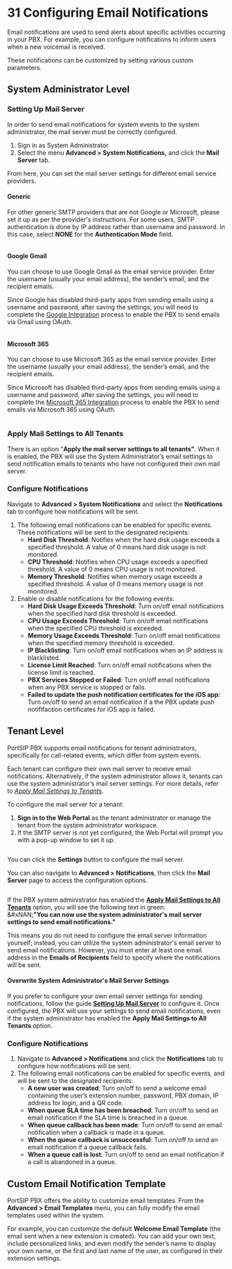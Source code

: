 # 31 Configuring Email Notifications

Email notifications are used to send alerts about specific activities occurring in your PBX. For example, you can configure notifications to inform users when a new voicemail is received.

These notifications can be customized by setting various custom parameters.

## System Administrator Level

### Setting Up Mail Server

In order to send email notifications for system events to the system administrator, the mail server must be correctly configured.&#x20;

1. Sign in as System Administrator
2. Select the menu **Advanced > System Notifications,** and click the **Mail Server** tab.

From here, you can set the mail server settings for different email service providers.

#### Generic

For other generic SMTP providers that are not Google or Microsoft, please set it up as per the provider's instructions. For some users, SMTP authentication is done by IP address rather than username and password. In this case, select **NONE** for the **Authentication Mode** field.

<figure><img src="../../.gitbook/assets/mai-server-admin-1.png" alt=""><figcaption></figcaption></figure>

#### Google Gmail

You can choose to use Google Gmail as the email service provider. Enter the username (usually your email address), the sender’s email, and the recipient emails.

Since Google has disabled third-party apps from sending emails using a username and password, after saving the settings, you will need to complete the [Google Integration](https://support.portsip.com/portsip-communications-solution/portsip-pbx-administration-guide/29-integrations/google-workspace-integration) process to enable the PBX to send emails via Gmail using OAuth.

<figure><img src="../../.gitbook/assets/mai-server-admin-2.png" alt=""><figcaption></figcaption></figure>

#### Microsoft 365

You can choose to use Microsoft 365 as the email service provider. Enter the username (usually your email address), the sender’s email, and the recipient emails.

Since Microsoft has disabled third-party apps from sending emails using a username and password, after saving the settings, you will need to complete the [Microsoft 365 Integration](https://support.portsip.com/portsip-communications-solution/portsip-pbx-administration-guide/29-integrations/microsoft-365-integration) process to enable the PBX to send emails via Microsoft 365 using OAuth.

<figure><img src="../../.gitbook/assets/mai-server-admin-3.png" alt=""><figcaption></figcaption></figure>

### Apply Mail Settings to All Tenants

There is an option "**Apply the mail server settings to all tenants"**. When it is enabled, the PBX will use the System Administrator’s email settings to send notification emails to tenants who have not configured their own mail server.

### Configure Notifications

Navigate to **Advanced > System Notifications** and select the **Notifications** tab to configure how notifications will be sent.

1. The following email notifications can be enabled for specific events. These notifications will be sent to the designated recipients:
   * **Hard Disk Threshold**: Notifies when the hard disk usage exceeds a specified threshold. A value of 0 means hard disk usage is not monitored.
   * **CPU Threshold**: Notifies when CPU usage exceeds a specified threshold. A value of 0 means CPU usage is not monitored.
   * **Memory Threshold**: Notifies when memory usage exceeds a specified threshold. A value of 0 means memory usage is not monitored.
2. Enable or disable notifications for the following events:
   * **Hard Disk Usage Exceeds Threshold**: Turn on/off email notifications when the specified hard disk threshold is exceeded.
   * **CPU Usage Exceeds Threshold**: Turn on/off email notifications when the specified CPU threshold is exceeded.
   * **Memory Usage Exceeds Threshold**: Turn on/off email notifications when the specified memory threshold is exceeded.
   * **IP Blacklisting**: Turn on/off email notifications when an IP address is blacklisted.
   * **License Limit Reached**: Turn on/off email notifications when the license limit is reached.
   * **PBX Services Stopped or Failed**: Turn on/off email notifications when any PBX service is stopped or fails.
   * **Failed to update the push notification certificates for the iOS app:** Turn on/off to send an email notification if a the PBX update push notififaction certificates for iOS app is failed.

## Tenant Level

PortSIP PBX supports email notifications for tenant administrators, specifically for call-related events, which differ from system events.

Each tenant can configure their own mail server to receive email notifications. Alternatively, if the system administrator allows it, tenants can use the system administrator’s mail server settings. For more details, refer to [_Apply Mail Settings to Tenants_](configuring-email-notifications.md#apply-mail-settings-to-tenants).

To configure the mail server for a tenant:

1. **Sign in to the Web Portal** as the tenant administrator or manage the tenant from the system administrator workspace.
2. If the SMTP server is not yet configured, the Web Portal will prompt you with a pop-up window to set it up.

<figure><img src="../../.gitbook/assets/tenant_smtp.png" alt=""><figcaption></figcaption></figure>

You can click the **Settings** button to configure the mail server.&#x20;

You can also navigate to **Advanced > Notifications**, then click the **Mail Server** page to access the configuration options.

<figure><img src="../../.gitbook/assets/tenant-mail-server-1.png" alt=""><figcaption></figcaption></figure>

If the PBX system administrator has enabled the [**Apply Mail Settings to All Tenants**](configuring-email-notifications.md#apply-mail-settings-to-all-tenants) option, you will see the following text in green:\
&#xNAN;**"You can now use the system administrator's mail server settings to send email notifications."**

This means you do not need to configure the email server information yourself; instead, you can utilize the system administrator's email server to send email notifications. However, you must enter at least one email address in the **Emails of Recipients** field to specify where the notifications will be sent.

#### Overwrite System Administrator's Mail Server Settings

If you prefer to configure your own email server settings for sending notifications, follow the guide [**Setting Up Mail Server**](configuring-email-notifications.md#setting-up-mail-server) to configure it. Once configured, the PBX will use your settings to send email notifications, even if the system administrator has enabled the **Apply Mail Settings to All Tenants** option.

### Configure Notifications

1. Navigate to **Advanced > Notifications** and click the **Notifications** tab to configure how notifications will be sent.
2. The following email notifications can be enabled for specific events, and will be sent to the designated recipients:
   * **A new user was created**: Turn on/off to send a welcome email containing the user’s extension number, password, PBX domain, IP address for login, and a QR code.
   * **When queue SLA time has been breached**: Turn on/off to send an email notification if the SLA time is breached in a queue.
   * **When queue callback has been made**: Turn on/off to send an email notification when a callback is made in a queue.
   * **When the queue callback is unsuccessful**: Turn on/off to send an email notification if a queue callback fails.
   * **When a queue call is lost**: Turn on/off to send an email notification if a call is abandoned in a queue.

## Custom Email Notification Template

PortSIP PBX offers the ability to customize email templates. From the **Advanced > Email Templates** menu, you can fully modify the email templates used within the system.

For example, you can customize the default **Welcome Email Template** (the email sent when a new extension is created). You can add your own text, include personalized links, and even modify the sender’s name to display your own name, or the first and last name of the user, as configured in their extension settings.

<figure><img src="../../.gitbook/assets/email_template.png" alt=""><figcaption></figcaption></figure>



